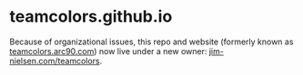 # teamcolors.github.io

Because of organizational issues, this repo and website (formerly known as [teamcolors.arc90.com](http://teamcolors.arc90.com/)) now live under a new owner: [jim-nielsen.com/teamcolors](http://jim-nielsen.com/teamcolors).

